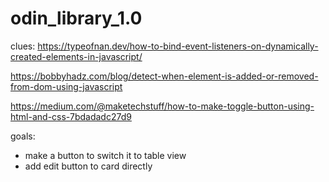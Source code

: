 # odin_library_1.0

clues:
https://typeofnan.dev/how-to-bind-event-listeners-on-dynamically-created-elements-in-javascript/

https://bobbyhadz.com/blog/detect-when-element-is-added-or-removed-from-dom-using-javascript

https://medium.com/@maketechstuff/how-to-make-toggle-button-using-html-and-css-7bdadadc27d9

goals:
-   make a button to switch it to table view
-   add edit button to card directly
